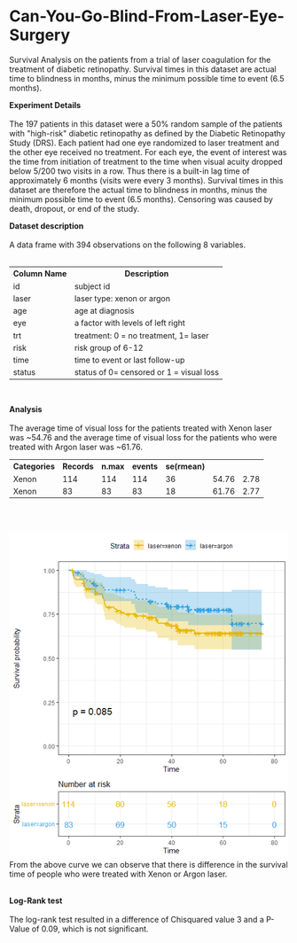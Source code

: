 # Can-You-Go-Blind-From-Laser-Eye-Surgery
Survival Analysis on the patients from a trial of laser coagulation for the treatment of diabetic retinopathy. Survival times in this dataset are actual time to blindness in months, minus the minimum possible time to event (6.5 months).

**Experiment Details**
<br><br>
The 197 patients in this dataset were a 50% random sample of the patients with "high-risk" diabetic retinopathy as defined by the Diabetic Retinopathy Study (DRS). Each patient had one eye randomized to laser treatment and the other eye received no treatment. For each eye, the event of interest was the time from initiation of treatment to the time when visual acuity dropped below 5/200 two visits in a row. Thus there is a built-in lag time of approximately 6 months (visits were every 3 months). Survival times in this dataset are therefore the actual time to blindness in months, minus the minimum possible time to event (6.5 months). Censoring was caused by death, dropout, or end of the study.

**Dataset description**
<br><br>
A data frame with 394 observations on the following 8 variables.
<br><br>
<table>
<tr><th>Column Name</th><th>Description</th></tr>
<tr><td>id</td><td>subject id</td></tr>
<tr><td>laser</td><td>laser type: xenon or argon</td></tr>
<tr><td>age</td><td>age at diagnosis</td></tr>
<tr><td>eye</td><td>a factor with levels of left right</td></tr>
<tr><td>trt</td><td>treatment: 0 = no treatment, 1= laser</td></tr>
<tr><td>risk</td><td>risk group of 6-12</td></tr>
<tr><td>time</td><td>time to event or last follow-up</td></tr>
<tr><td>status</td><td>status of 0= censored or 1 = visual loss</td></tr>
</table>
<br>

**Analysis**
<br><br>
The average time of visual loss for the patients treated with Xenon laser was ~54.76 and the average time of visual loss for the patients who were treated with Argon laser was ~61.76.
<br>
<table>
<tr><th>Categories</th><th>Records</th><th>n.max</th><th>events</th><th>se(rmean)</th></tr>
<tr><td>Xenon</td><td>114</td><td>114</td><td>114</td><td>36</td><td>54.76</td><td>2.78</td></tr>
<tr><td>Xenon</td><td>83</td><td>83</td><td>83</td><td>18</td><td>61.76</td><td>2.77</td></tr>
</table>

<br><br>

<img src="graphs/KM_curve.png" alt="Girl in a jacket">

<br>
From the above curve we can observe that there is difference in the survival time of people who were treated with Xenon or Argon laser. 
<br><br>

**Log-Rank test**
<br><br>
The log-rank test resulted in a difference of Chisquared value 3 and a P-Value of 0.09, which is not significant. 


